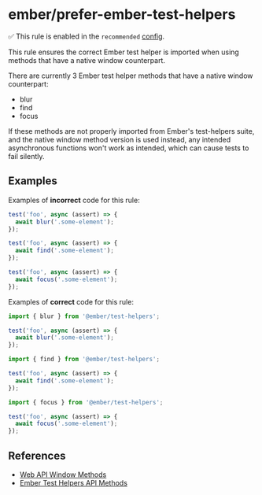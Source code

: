 # ember/prefer-ember-test-helpers

✅ This rule is enabled in the `recommended` [config](https://github.com/ember-cli/eslint-plugin-ember#-configurations).

<!-- end auto-generated rule header -->

This rule ensures the correct Ember test helper is imported when using methods that have a native window counterpart.

There are currently 3 Ember test helper methods that have a native window counterpart:

- blur
- find
- focus

If these methods are not properly imported from Ember's test-helpers suite, and the native window method version is used instead, any intended asynchronous functions won't work as intended, which can cause tests to fail silently.

## Examples

Examples of **incorrect** code for this rule:

```js
test('foo', async (assert) => {
  await blur('.some-element');
});
```

```js
test('foo', async (assert) => {
  await find('.some-element');
});
```

```js
test('foo', async (assert) => {
  await focus('.some-element');
});
```

Examples of **correct** code for this rule:

```js
import { blur } from '@ember/test-helpers';

test('foo', async (assert) => {
  await blur('.some-element');
});
```

```js
import { find } from '@ember/test-helpers';

test('foo', async (assert) => {
  await find('.some-element');
});
```

```js
import { focus } from '@ember/test-helpers';

test('foo', async (assert) => {
  await focus('.some-element');
});
```

## References

- [Web API Window Methods](https://developer.mozilla.org/en-US/docs/Web/API/Window#Methods)
- [Ember Test Helpers API Methods](https://github.com/emberjs/ember-test-helpers/blob/master/API.md)
